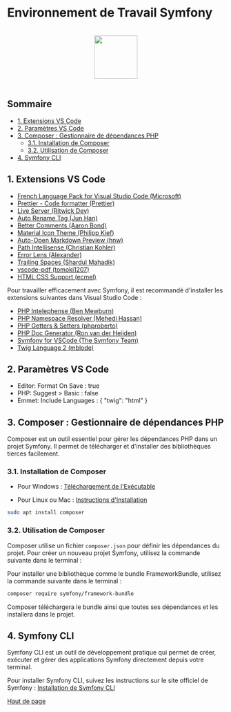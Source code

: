 # Environnement de Travail Symfony

<br>

<center>
<img src="https://symfony.com/logos/symfony_black_03.png" width="100">
</center>

<br>

## Sommaire

-   [1. Extensions VS Code](#1-extensions-vs-code)
-   [2. Paramètres VS Code](#2-paramètres-vs-code)
-   [3. Composer : Gestionnaire de dépendances PHP](#3-composer--gestionnaire-de-dépendances-php)
    -   [3.1. Installation de Composer](#31-installation-de-composer)
    -   [3.2. Utilisation de Composer](#32-utilisation-de-composer)
-   [4. Symfony CLI](#4-symfony-cli)

## 1. Extensions VS Code

-   [French Language Pack for Visual Studio Code (Microsoft)](https://marketplace.visualstudio.com/items?itemName=MS-CEINTL.vscode-language-pack-fr)
-   [Prettier - Code formatter (Prettier)](https://marketplace.visualstudio.com/items?itemName=esbenp.prettier-vscode)
-   [Live Server (Ritwick Dey)](https://marketplace.visualstudio.com/items?itemName=ritwickdey.LiveServer)
-   [Auto Rename Tag (Jun Han)](https://marketplace.visualstudio.com/items?itemName=formulahendry.auto-rename-tag)
-   [Better Comments (Aaron Bond)](https://marketplace.visualstudio.com/items?itemName=aaron-bond.better-comments)
-   [Material Icon Theme (Philipp Kief)](https://marketplace.visualstudio.com/items?itemName=PKief.material-icon-theme)
-   [Auto-Open Markdown Preview (hnw)](https://marketplace.visualstudio.com/items?itemName=hnw.vscode-auto-open-markdown-preview)
-   [Path Intellisense (Christian Kohler)](https://marketplace.visualstudio.com/items?itemName=christian-kohler.path-intellisense)
-   [Error Lens (Alexander)](https://marketplace.visualstudio.com/items?itemName=usernamehw.errorlens)
-   [Trailing Spaces (Shardul Mahadik)](https://marketplace.visualstudio.com/items?itemName=shardulm94.trailing-spaces)
-   [vscode-pdf (tomoki1207)](https://marketplace.visualstudio.com/items?itemName=tomoki1207.pdf)
-   [HTML CSS Support (ecmel)](https://marketplace.visualstudio.com/items?itemName=ecmel.vscode-html-css)

Pour travailler efficacement avec Symfony, il est recommandé d'installer les extensions suivantes dans Visual Studio Code :

-   [PHP Intelephense (Ben Mewburn)](https://marketplace.visualstudio.com/items?itemName=bmewburn.vscode-intelephense-client)
-   [PHP Namespace Resolver (Mehedi Hassan)](https://marketplace.visualstudio.com/items?itemName=MehediDracula.php-namespace-resolver)
-   [PHP Getters & Setters (phproberto)](https://marketplace.visualstudio.com/items?itemName=phproberto.vscode-php-getters-setters)
-   [PHP Doc Generator (Ron van der Heijden)](https://marketplace.visualstudio.com/items?itemName=ronvanderheijden.phpdoc-generator)
-   [Symfony for VSCode (The Symfony Team)](https://marketplace.visualstudio.com/items?itemName=TheNouillet.symfony-vscode)
-   [Twig Language 2 (mblode)](https://marketplace.visualstudio.com/items?itemName=mblode.twig-language-2)

## 2. Paramètres VS Code

-   Editor: Format On Save : true
-   PHP: Suggest > Basic : false
-   Emmet: Include Languages : { "twig": "html" }

## 3. Composer : Gestionnaire de dépendances PHP

Composer est un outil essentiel pour gérer les dépendances PHP dans un projet Symfony. Il permet de télécharger et d'installer des bibliothèques tierces facilement.

### 3.1. Installation de Composer

-   Pour Windows : [Téléchargement de l'Exécutable](https://getcomposer.org/Composer-Setup.exe)

-   Pour Linux ou Mac : [Instructions d'Installation](https://getcomposer.org/doc/00-intro.md#installation-linux-unix-macos)

```bash
sudo apt install composer
```

### 3.2. Utilisation de Composer

Composer utilise un fichier `composer.json` pour définir les dépendances du projet. Pour créer un nouveau projet Symfony, utilisez la commande suivante dans le terminal :

Pour installer une bibliothèque comme le bundle FrameworkBundle, utilisez la commande suivante dans le terminal :

```bash
composer require symfony/framework-bundle
```

Composer téléchargera le bundle ainsi que toutes ses dépendances et les installera dans le projet.

## 4. Symfony CLI

Symfony CLI est un outil de développement pratique qui permet de créer, exécuter et gérer des applications Symfony directement depuis votre terminal.

Pour installer Symfony CLI, suivez les instructions sur le site officiel de Symfony : [Installation de Symfony CLI](https://symfony.com/download)

[Haut de page](#)
